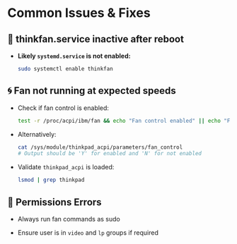 # Common Issues & Fixes


## 🔧 thinkfan.service inactive after reboot

- **Likely `systemd.service` is not enabled:**

  ```bash
  sudo systemctl enable thinkfan
  ```


## 🌀 Fan not running at expected speeds

- Check if fan control is enabled:

  ```bash
  test -r /proc/acpi/ibm/fan && echo "Fan control enabled" || echo "Fan control not enabled"
  ```

- Alternatively:

  ```bash
  cat /sys/module/thinkpad_acpi/parameters/fan_control
  # Output should be 'Y' for enabled and 'N' for not enabled
  ```

- Validate `thinkpad_acpi` is loaded:

  ```bash
  lsmod | grep thinkpad
  ```

## 🔐 Permissions Errors

- Always run fan commands as sudo

- Ensure user is in `video` and `lp` groups if required

